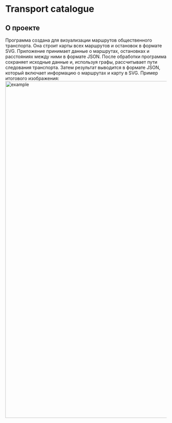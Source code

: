 # Transport catalogue
## О проекте
Программа создана для визуализации маршрутов общественного транспорта. Она строит карты всех маршрутов и остановок в формате SVG. Приложение принимает данные о маршрутах, остановках и расстояниях между ними в формате JSON. После обработки программа сохраняет исходные данные и, используя графы, рассчитывает пути следования транспорта. Затем результат выводится в формате JSON, который включает информацию о маршрутах и карту в SVG. Пример итогового изображения:
<img width="1100" height="1050" alt="example" src="https://github.com/user-attachments/assets/04bc4429-4308-4a1a-8b51-cf129eb681ed" />
